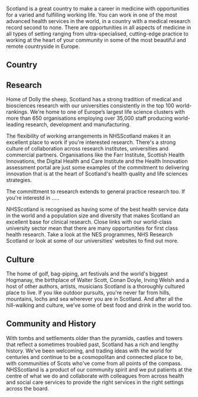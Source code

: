 
Scotland is a great country to make a career in medicine with opportunities for a varied and fulfilling working life. You can work in one of the most advanced health services in the world, in a country with a medical research record second to none. There are opportunities in all aspects of medicine in all types of setting ranging from ultra-specialised, cutting-edge practice to working at the heart of your community in some of the most beautiful and remote countryside in Europe.

## Country ##


## Research ##

Home of Dolly the sheep, Scotland has a strong tradition of medical and biosciences research with our universities
consistently in the top 100 world-rankings. We're home to one of Europe’s largest life science clusters with more than
650 organisations employing over 35,000 staff producing world-leading research, development and manufacturing.

The flexibility of working arrangements in NHSScotland makes it an excellent place to work if you're interested
research. There's a strong culture of collaboration across research institutes, universities and
commercial partners. Organisations like the Farr Institute, Scottish Health Innovations, the Digital Health and
Care Institute and the Health Innovation assessment portal are just some examples of the commitment to delivering
innovation that is at the heart of Scotland's health quality and life sciences strategies.

The committment to research extends to general practice research too. If you're interestd in .....

NHSScotland is recognised as having some of the best health service data in the world and a population size and 
diversity that makes Scotland an excellent base for clinical research. Close links with our world-class university
sector mean that there are many opportunities for first class health research. Take a look at the NES programmes, 
NHS Research Scotland or look at some of our universities' websites to find out more.

## Culture ##

The home of golf, bag-piping, art festivals and the world's biggest Hogmanay, the birthplace of Walter Scott, Conan Doyle,
Irving Welsh and a host of other authors, artists, musicians Scotland is a thoroughly cultured place to live.
If you like outdoor pursuits, you're never far from hills, mountains, lochs and sea wherever you are in Scotland.
And after all the hill-walking and culture, we've some of best food and drink in the world too.

## Community and History ##

With tombs and settlements older than the pyramids, castles and towers that reflect a sometimes troubled past,
Scotland has a rich and lengthy history. We've been welcoming, and trading ideas with the world for centuries
and continue to be a cosmopolitan and connected place to be, with communities of Scots who've come from all points
of the compass. NHSScotland is a product of our community spirit and we put patients at the centre of what we do and
collaborate with colleagues from across health and social care services to provide the right services in the right
settings across the board.


